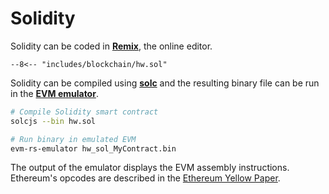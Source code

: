 # Solidity

Solidity can be coded in [**Remix**](https://remix.ethereum.org), the online editor.

```solidity title="Example contract in Solidity"
--8<-- "includes/blockchain/hw.sol"
```

Solidity can be compiled using [**solc**](https://github.com/ethereum/solc-js)
and the resulting binary file can be run in the [**EVM emulator**](https://github.com/Yashiru/evm-rs-emulator/).

```sh
# Compile Solidity smart contract
solcjs --bin hw.sol

# Run binary in emulated EVM
evm-rs-emulator hw_sol_MyContract.bin
```

The output of the emulator displays the EVM assembly instructions.
Ethereum's opcodes are described in the [Ethereum Yellow Paper](https://github.com/ethereum/yellowpaper).